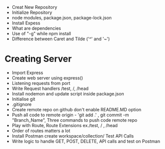 - Creat New Repository
- Initialize Repository
- node modules, package.json, package-lock.json
- Install Expess
- What are dependencies
- Use of "-g" while npm install 
- Difference between Caret and Tilde ('^' and '~')

# Creating Server
- Import Express
- Create web server using express()
- Listening requests from port
- Write Request handlers /test, /, /head
- Install nodemon and update script inside package.json
- Initialise git
- .gitignore
- Create remote repo on github don't enable README.MD option
- Push all code to remote origin -  'git add .' , git commit -m "Branch_Name",  Three commands to push code remote repo 
- Play with Route, Route Extensions ex./test, / , /head
- Order of routes matters a lot
- Install Postman create workspace/collection/ Test API Calls
- Write logic to handle GET, POST, DELETE, API calls and test on Postman